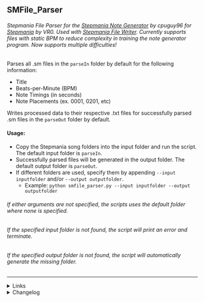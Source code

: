 ## SMFile_Parser
###### Stepmania File Parser for the [Stepmania Note Generator](https://github.com/cpuguy96/stepmania-note-generator) by cpuguy96 for [Stepmania](https://github.com/stepmania/stepmania/wiki/sm) by VR0. Used with [Stepmania File Writer](https://github.com/jhaco/SMTXT_Converter). Currently supports files with static BPM to reduce complexity in training the note generator program. Now supports multiple difficulties!

Parses all .sm files in the `parseIn` folder by default for the following information:
- Title
- Beats-per-Minute (BPM)
- Note Timings (in seconds)
- Note Placements (ex. 0001, 0201, etc)

Writes processed data to their respective .txt files for successfully parsed .sm files in the `parseOut` folder by default.

#### Usage:
- Copy the Stepmania song folders into the input folder and run the script. The default input folder is `parseIn`.
- Successfully parsed files will be generated in the output folder. The default output folder is `parseOut`.
- If different folders are used, specify them by appending `--input inputfolder` and/or `--output outputfolder`.
  * Example: `python smfile_parser.py --input inputfolder --output outputfolder`
###### If either arguments are not specified, the scripts uses the default folder where none is specified.
###### If the specified input folder is not found, the script will print an error and terminate.
###### If the specified output folder is not found, the script will automatically generate the missing folder.

---

<details close>
 <summary>Links</summary>

 + [Stepmania .SM Formatting](https://github.com/stepmania/stepmania/wiki/sm)
 + [Stepmania Note Colors](https://step-mania.fandom.com/wiki/Notes)
 + [It's About Time: An Article on Beats and Measure Calculation](https://sites.uci.edu/camp2014/2014/05/19/its-about-time/)

</details>

<details close>
 <summary>Changelog</summary>
 
 Sorted by most recent:
 - added parsing for multiple difficulties
 - added argparse functionality to specify directories, with leaner code implementations from cpuguy96
 - refactored code for readability with changes from cpuguy96 for file management
 - added a check for .sm files with static BPM to ignore files with changing BPM
 - changed "#KEYSOUNDS" checks to "#NOTES", it's basically the same thing
 - corrected from 1/192th notes to 1/256th notes
 - added offset timings (if present); the translations are now completely accurate
 - added an error message to print the offending file name
 - included hold (2) and roll (3) note types
 - changed from binary/decimal note notation to copying the numeric combination for each valid note from the .sm file
 - fixed a bug where the Step.note and Step.types were not cleared if errors occured while parsing a previous file
 - added formatting to .ogg files found within the directory
 - fixed a bug where the parser skipped the last measure
 - replaced holds with normal note for note placement
 - added note placement for each note timing as a binary to decimal function, ignores mines
 - fixed a bug where the Step lists were not cleared after each file, resulting in abnormally large and incorrect output files
 - added exception handling to continue to the next file if the current one throws an error
 - converted to a no-input, batch processing method for .sm files found within the directory
 - added formatting to output .txt file names
 - ignores non-ASCII (ex. Japanese) text in the title

</details>
